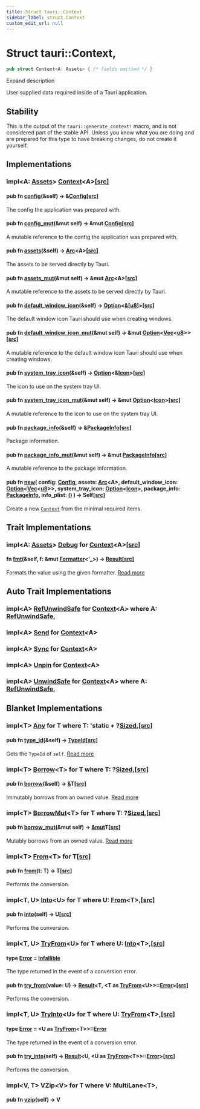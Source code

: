 ```yaml
---
title: Struct tauri::Context
sidebar_label: struct.Context
custom_edit_url: null
---
```


  # Struct tauri::Context,

```rs
pub struct Context<A: Assets> { /* fields omitted */ }
```

Expand description

User supplied data required inside of a Tauri application.

## Stability

This is the output of the `tauri::generate_context!` macro, and is not considered part of the stable API. Unless you know what you are doing and are prepared for this type to have breaking changes, do not create it yourself.

## Implementations

### impl&lt;A: [Assets](/docs/api/rust/tauri/trait.Assets "trait tauri::Assets")> [Context](/docs/api/rust/tauri/struct.Context "struct tauri::Context")&lt;A>[\[src\]](/docs/api/rust/tauri/../src/tauri/lib.rs#170-250 "goto source code")

#### pub fn [config](/docs/api/rust/tauri/about:blank#method.config)(&self) -> &[Config](/docs/api/rust/tauri/struct.Config "struct tauri::Config")[\[src\]](/docs/api/rust/tauri/../src/tauri/lib.rs#173-175 "goto source code")

The config the application was prepared with.

#### pub fn [config_mut](/docs/api/rust/tauri/about:blank#method.config_mut)(&mut self) -> &mut [Config](/docs/api/rust/tauri/struct.Config "struct tauri::Config")[\[src\]](/docs/api/rust/tauri/../src/tauri/lib.rs#179-181 "goto source code")

A mutable reference to the config the application was prepared with.

#### pub fn [assets](/docs/api/rust/tauri/about:blank#method.assets)(&self) -> [Arc](https://doc.rust-lang.org/1.54.0/alloc/sync/struct.Arc.html "struct alloc::sync::Arc")&lt;A>[\[src\]](/docs/api/rust/tauri/../src/tauri/lib.rs#185-187 "goto source code")

The assets to be served directly by Tauri.

#### pub fn [assets_mut](/docs/api/rust/tauri/about:blank#method.assets_mut)(&mut self) -> &mut [Arc](https://doc.rust-lang.org/1.54.0/alloc/sync/struct.Arc.html "struct alloc::sync::Arc")&lt;A>[\[src\]](/docs/api/rust/tauri/../src/tauri/lib.rs#191-193 "goto source code")

A mutable reference to the assets to be served directly by Tauri.

#### pub fn [default_window_icon](/docs/api/rust/tauri/about:blank#method.default_window_icon)(&self) -> [Option](https://doc.rust-lang.org/1.54.0/core/option/enum.Option.html "enum core::option::Option")&lt;[&\[](https://doc.rust-lang.org/1.54.0/std/primitive.slice.html)[u8](https://doc.rust-lang.org/1.54.0/std/primitive.u8.html)[\]](https://doc.rust-lang.org/1.54.0/std/primitive.slice.html)>[\[src\]](/docs/api/rust/tauri/../src/tauri/lib.rs#197-199 "goto source code")

The default window icon Tauri should use when creating windows.

#### pub fn [default_window_icon_mut](/docs/api/rust/tauri/about:blank#method.default_window_icon_mut)(&mut self) -> &mut [Option](https://doc.rust-lang.org/1.54.0/core/option/enum.Option.html "enum core::option::Option")&lt;[Vec](https://doc.rust-lang.org/1.54.0/alloc/vec/struct.Vec.html "struct alloc::vec::Vec")&lt;[u8](https://doc.rust-lang.org/1.54.0/std/primitive.u8.html)>>[\[src\]](/docs/api/rust/tauri/../src/tauri/lib.rs#203-205 "goto source code")

A mutable reference to the default window icon Tauri should use when creating windows.

#### pub fn [system_tray_icon](/docs/api/rust/tauri/about:blank#method.system_tray_icon)(&self) -> [Option](https://doc.rust-lang.org/1.54.0/core/option/enum.Option.html "enum core::option::Option")&lt;&[Icon](/docs/api/rust/tauri/enum.Icon "enum tauri::Icon")>[\[src\]](/docs/api/rust/tauri/../src/tauri/lib.rs#209-211 "goto source code")

The icon to use on the system tray UI.

#### pub fn [system_tray_icon_mut](/docs/api/rust/tauri/about:blank#method.system_tray_icon_mut)(&mut self) -> &mut [Option](https://doc.rust-lang.org/1.54.0/core/option/enum.Option.html "enum core::option::Option")&lt;[Icon](/docs/api/rust/tauri/enum.Icon "enum tauri::Icon")>[\[src\]](/docs/api/rust/tauri/../src/tauri/lib.rs#215-217 "goto source code")

A mutable reference to the icon to use on the system tray UI.

#### pub fn [package_info](/docs/api/rust/tauri/about:blank#method.package_info)(&self) -> &[PackageInfo](/docs/api/rust/tauri/struct.PackageInfo "struct tauri::PackageInfo")[\[src\]](/docs/api/rust/tauri/../src/tauri/lib.rs#221-223 "goto source code")

Package information.

#### pub fn [package_info_mut](/docs/api/rust/tauri/about:blank#method.package_info_mut)(&mut self) -> &mut [PackageInfo](/docs/api/rust/tauri/struct.PackageInfo "struct tauri::PackageInfo")[\[src\]](/docs/api/rust/tauri/../src/tauri/lib.rs#227-229 "goto source code")

A mutable reference to the package information.

#### pub fn [new](/docs/api/rust/tauri/about:blank#method.new)( config: [Config](/docs/api/rust/tauri/struct.Config "struct tauri::Config"), assets: [Arc](https://doc.rust-lang.org/1.54.0/alloc/sync/struct.Arc.html "struct alloc::sync::Arc")&lt;A>, default_window_icon: [Option](https://doc.rust-lang.org/1.54.0/core/option/enum.Option.html "enum core::option::Option")&lt;[Vec](https://doc.rust-lang.org/1.54.0/alloc/vec/struct.Vec.html "struct alloc::vec::Vec")&lt;[u8](https://doc.rust-lang.org/1.54.0/std/primitive.u8.html)>>, system_tray_icon: [Option](https://doc.rust-lang.org/1.54.0/core/option/enum.Option.html "enum core::option::Option")&lt;[Icon](/docs/api/rust/tauri/enum.Icon "enum tauri::Icon")>, package_info: [PackageInfo](/docs/api/rust/tauri/struct.PackageInfo "struct tauri::PackageInfo"), info_plist: [()](https://doc.rust-lang.org/1.54.0/std/primitive.unit.html) ) -> Self[\[src\]](/docs/api/rust/tauri/../src/tauri/lib.rs#233-249 "goto source code")

Create a new [`Context`](/docs/api/rust/tauri/struct.Context "Context") from the minimal required items.

## Trait Implementations

### impl&lt;A: [Assets](/docs/api/rust/tauri/trait.Assets "trait tauri::Assets")> [Debug](https://doc.rust-lang.org/1.54.0/core/fmt/trait.Debug.html "trait core::fmt::Debug") for [Context](/docs/api/rust/tauri/struct.Context "struct tauri::Context")&lt;A>[\[src\]](/docs/api/rust/tauri/../src/tauri/lib.rs#159-168 "goto source code")

#### fn [fmt](https://doc.rust-lang.org/1.54.0/core/fmt/trait.Debug.html#tymethod.fmt)(&self, f: &mut [Formatter](https://doc.rust-lang.org/1.54.0/core/fmt/struct.Formatter.html "struct core::fmt::Formatter")&lt;'\_>) -> [Result](https://doc.rust-lang.org/1.54.0/core/fmt/type.Result.html "type core::fmt::Result")[\[src\]](/docs/api/rust/tauri/../src/tauri/lib.rs#160-167 "goto source code")

Formats the value using the given formatter. [Read more](https://doc.rust-lang.org/1.54.0/core/fmt/trait.Debug.html#tymethod.fmt)

## Auto Trait Implementations

### impl&lt;A> [RefUnwindSafe](https://doc.rust-lang.org/1.54.0/std/panic/trait.RefUnwindSafe.html "trait std::panic::RefUnwindSafe") for [Context](/docs/api/rust/tauri/struct.Context "struct tauri::Context")&lt;A> where A: [RefUnwindSafe](https://doc.rust-lang.org/1.54.0/std/panic/trait.RefUnwindSafe.html "trait std::panic::RefUnwindSafe"),

### impl&lt;A> [Send](https://doc.rust-lang.org/1.54.0/core/marker/trait.Send.html "trait core::marker::Send") for [Context](/docs/api/rust/tauri/struct.Context "struct tauri::Context")&lt;A>

### impl&lt;A> [Sync](https://doc.rust-lang.org/1.54.0/core/marker/trait.Sync.html "trait core::marker::Sync") for [Context](/docs/api/rust/tauri/struct.Context "struct tauri::Context")&lt;A>

### impl&lt;A> [Unpin](https://doc.rust-lang.org/1.54.0/core/marker/trait.Unpin.html "trait core::marker::Unpin") for [Context](/docs/api/rust/tauri/struct.Context "struct tauri::Context")&lt;A>

### impl&lt;A> [UnwindSafe](https://doc.rust-lang.org/1.54.0/std/panic/trait.UnwindSafe.html "trait std::panic::UnwindSafe") for [Context](/docs/api/rust/tauri/struct.Context "struct tauri::Context")&lt;A> where A: [RefUnwindSafe](https://doc.rust-lang.org/1.54.0/std/panic/trait.RefUnwindSafe.html "trait std::panic::RefUnwindSafe"),

## Blanket Implementations

### impl&lt;T> [Any](https://doc.rust-lang.org/1.54.0/core/any/trait.Any.html "trait core::any::Any") for T where T: 'static + ?[Sized](https://doc.rust-lang.org/1.54.0/core/marker/trait.Sized.html "trait core::marker::Sized"),[\[src\]](https://doc.rust-lang.org/1.54.0/src/core/any.rs.html#131-135 "goto source code")

#### pub fn [type_id](https://doc.rust-lang.org/1.54.0/core/any/trait.Any.html#tymethod.type_id)(&self) -> [TypeId](https://doc.rust-lang.org/1.54.0/core/any/struct.TypeId.html "struct core::any::TypeId")[\[src\]](https://doc.rust-lang.org/1.54.0/src/core/any.rs.html#132 "goto source code")

Gets the `TypeId` of `self`. [Read more](https://doc.rust-lang.org/1.54.0/core/any/trait.Any.html#tymethod.type_id)

### impl&lt;T> [Borrow](https://doc.rust-lang.org/1.54.0/core/borrow/trait.Borrow.html "trait core::borrow::Borrow")&lt;T> for T where T: ?[Sized](https://doc.rust-lang.org/1.54.0/core/marker/trait.Sized.html "trait core::marker::Sized"),[\[src\]](https://doc.rust-lang.org/1.54.0/src/core/borrow.rs.html#208-213 "goto source code")

#### pub fn [borrow](https://doc.rust-lang.org/1.54.0/core/borrow/trait.Borrow.html#tymethod.borrow)(&self) -> [&](https://doc.rust-lang.org/1.54.0/std/primitive.reference.html)T[\[src\]](https://doc.rust-lang.org/1.54.0/src/core/borrow.rs.html#210 "goto source code")

Immutably borrows from an owned value. [Read more](https://doc.rust-lang.org/1.54.0/core/borrow/trait.Borrow.html#tymethod.borrow)

### impl&lt;T> [BorrowMut](https://doc.rust-lang.org/1.54.0/core/borrow/trait.BorrowMut.html "trait core::borrow::BorrowMut")&lt;T> for T where T: ?[Sized](https://doc.rust-lang.org/1.54.0/core/marker/trait.Sized.html "trait core::marker::Sized"),[\[src\]](https://doc.rust-lang.org/1.54.0/src/core/borrow.rs.html#216-220 "goto source code")

#### pub fn [borrow_mut](https://doc.rust-lang.org/1.54.0/core/borrow/trait.BorrowMut.html#tymethod.borrow_mut)(&mut self) -> [&mut](https://doc.rust-lang.org/1.54.0/std/primitive.reference.html)T[\[src\]](https://doc.rust-lang.org/1.54.0/src/core/borrow.rs.html#217 "goto source code")

Mutably borrows from an owned value. [Read more](https://doc.rust-lang.org/1.54.0/core/borrow/trait.BorrowMut.html#tymethod.borrow_mut)

### impl&lt;T> [From](https://doc.rust-lang.org/1.54.0/core/convert/trait.From.html "trait core::convert::From")&lt;T> for T[\[src\]](https://doc.rust-lang.org/1.54.0/src/core/convert/mod.rs.html#544-548 "goto source code")

#### pub fn [from](https://doc.rust-lang.org/1.54.0/core/convert/trait.From.html#tymethod.from)(t: T) -> T[\[src\]](https://doc.rust-lang.org/1.54.0/src/core/convert/mod.rs.html#545 "goto source code")

Performs the conversion.

### impl&lt;T, U> [Into](https://doc.rust-lang.org/1.54.0/core/convert/trait.Into.html "trait core::convert::Into")&lt;U> for T where U: [From](https://doc.rust-lang.org/1.54.0/core/convert/trait.From.html "trait core::convert::From")&lt;T>,[\[src\]](https://doc.rust-lang.org/1.54.0/src/core/convert/mod.rs.html#533-540 "goto source code")

#### pub fn [into](https://doc.rust-lang.org/1.54.0/core/convert/trait.Into.html#tymethod.into)(self) -> U[\[src\]](https://doc.rust-lang.org/1.54.0/src/core/convert/mod.rs.html#537 "goto source code")

Performs the conversion.

### impl&lt;T, U> [TryFrom](https://doc.rust-lang.org/1.54.0/core/convert/trait.TryFrom.html "trait core::convert::TryFrom")&lt;U> for T where U: [Into](https://doc.rust-lang.org/1.54.0/core/convert/trait.Into.html "trait core::convert::Into")&lt;T>,[\[src\]](https://doc.rust-lang.org/1.54.0/src/core/convert/mod.rs.html#581-590 "goto source code")

#### type [Error](https://doc.rust-lang.org/1.54.0/core/convert/trait.TryFrom.html#associatedtype.Error) = [Infallible](https://doc.rust-lang.org/1.54.0/core/convert/enum.Infallible.html "enum core::convert::Infallible")

The type returned in the event of a conversion error.

#### pub fn [try_from](https://doc.rust-lang.org/1.54.0/core/convert/trait.TryFrom.html#tymethod.try_from)(value: U) -> [Result](https://doc.rust-lang.org/1.54.0/core/result/enum.Result.html "enum core::result::Result")&lt;T, &lt;T as [TryFrom](https://doc.rust-lang.org/1.54.0/core/convert/trait.TryFrom.html "trait core::convert::TryFrom")&lt;U>>::[Error](https://doc.rust-lang.org/1.54.0/core/convert/trait.TryFrom.html#associatedtype.Error "type core::convert::TryFrom::Error")>[\[src\]](https://doc.rust-lang.org/1.54.0/src/core/convert/mod.rs.html#587 "goto source code")

Performs the conversion.

### impl&lt;T, U> [TryInto](https://doc.rust-lang.org/1.54.0/core/convert/trait.TryInto.html "trait core::convert::TryInto")&lt;U> for T where U: [TryFrom](https://doc.rust-lang.org/1.54.0/core/convert/trait.TryFrom.html "trait core::convert::TryFrom")&lt;T>,[\[src\]](https://doc.rust-lang.org/1.54.0/src/core/convert/mod.rs.html#567-576 "goto source code")

#### type [Error](https://doc.rust-lang.org/1.54.0/core/convert/trait.TryInto.html#associatedtype.Error) = &lt;U as [TryFrom](https://doc.rust-lang.org/1.54.0/core/convert/trait.TryFrom.html "trait core::convert::TryFrom")&lt;T>>::[Error](https://doc.rust-lang.org/1.54.0/core/convert/trait.TryFrom.html#associatedtype.Error "type core::convert::TryFrom::Error")

The type returned in the event of a conversion error.

#### pub fn [try_into](https://doc.rust-lang.org/1.54.0/core/convert/trait.TryInto.html#tymethod.try_into)(self) -> [Result](https://doc.rust-lang.org/1.54.0/core/result/enum.Result.html "enum core::result::Result")&lt;U, &lt;U as [TryFrom](https://doc.rust-lang.org/1.54.0/core/convert/trait.TryFrom.html "trait core::convert::TryFrom")&lt;T>>::[Error](https://doc.rust-lang.org/1.54.0/core/convert/trait.TryFrom.html#associatedtype.Error "type core::convert::TryFrom::Error")>[\[src\]](https://doc.rust-lang.org/1.54.0/src/core/convert/mod.rs.html#573 "goto source code")

Performs the conversion.

### impl&lt;V, T> VZip&lt;V> for T where V: MultiLane&lt;T>,

#### pub fn [vzip](/docs/api/rust/tauri/about:blank#tymethod.vzip)(self) -> V
  